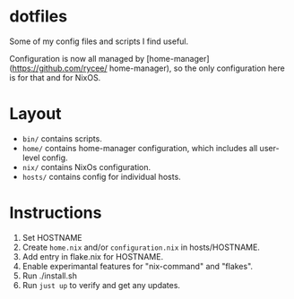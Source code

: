 # dotfiles
Some of my config files and scripts I find useful.

Configuration is now all managed by [home-manager](https://github.com/rycee/
home-manager), so the only configuration here is for that and for NixOS.

# Layout

* `bin/` contains scripts.
* `home/` contains home-manager configuration, which includes all user-level
  config.
* `nix/` contains NixOs configuration.
* `hosts/` contains config for individual hosts.

# Instructions

1. Set HOSTNAME
2. Create `home.nix` and/or `configuration.nix` in hosts/HOSTNAME.
3. Add entry in flake.nix for HOSTNAME.
4. Enable experimantal features for "nix-command" and "flakes".
5. Run ./install.sh
6. Run `just up` to verify and get any updates.
